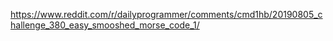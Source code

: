 https://www.reddit.com/r/dailyprogrammer/comments/cmd1hb/20190805_challenge_380_easy_smooshed_morse_code_1/
